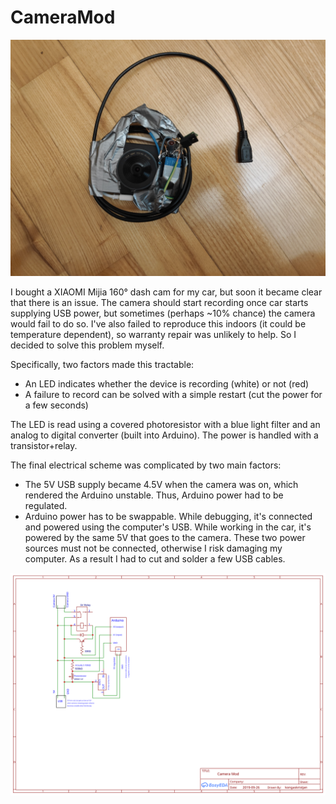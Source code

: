 # CameraMod

![Front side of the camera](https://github.com/kongaskristjan/CameraMod/blob/master/hardware/front.jpg)

I bought a XIAOMI Mijia 160° dash cam for my car, but soon it became clear that there is an issue.
The camera should start recording once car starts supplying USB power,
but sometimes (perhaps ~10% chance) the camera would fail to do so.
I've also failed to reproduce this indoors (it could be temperature dependent),
so warranty repair was unlikely to help. So I decided to solve this problem myself.

Specifically, two factors made this tractable:
* An LED indicates whether the device is recording (white) or not (red)
* A failure to record can be solved with a simple restart (cut the power for a few seconds)

The LED is read using a covered photoresistor with a blue light filter and an analog to digital converter (built into Arduino).
The power is handled with a transistor+relay.

The final electrical scheme was complicated by two main factors:
* The 5V USB supply became 4.5V when the camera was on, which rendered the Arduino unstable.
Thus, Arduino power had to be regulated.
* Arduino power has to be swappable. While debugging, it's connected and powered using the computer's USB.
While working in the car, it's powered by the same 5V that goes to the camera. These two power sources
must not be connected, otherwise I risk damaging my computer. As a result I had to cut and solder a few USB cables.

![Schema](https://github.com/kongaskristjan/CameraMod/blob/master/hardware/schema.svg)
